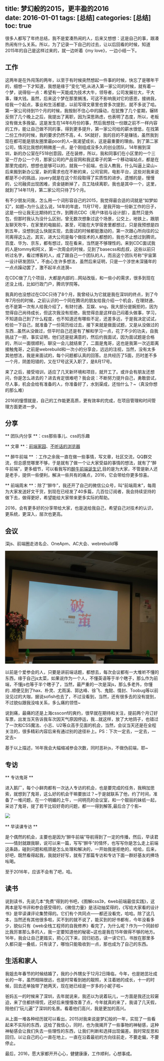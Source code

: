 title: 梦幻般的2015，更丰盈的2016         
date: 2016-01-01
tags: [总结]
categories: [总结]
toc: true
---

很多人都写了年终总结，我不是爱凑热闹的人，后来又想想：这是自己的事，跟凑热闹有什么关系。所以，为了记录一下自己的过去，让以后回看的时候，知道2015年的自己是这样过来的，就一边听着《my love》，一边小结一下。

## 工作

这两年是在外闯荡的两年，以至于有时候突然想起一件事的时候，快忘了是哪年干的，细想一下才知道，我想是缘于“变化”吧,从进入第一家公司的时候，就有着一个梦，说得俗一点：希望有一天能成为技术大牛，领导者，公司发展壮大，干大事，赚大钱。虽然，后来这个梦在那里搁浅，可这不影响我对它的感恩，接纳我，给我一个起点，事业和生活都是，以前写得文章里也曾多次提到，就不多说了哈。第一家公司待到11个月的时候，我按耐不住心中的躁动，在犹豫了几个星期，辗转反侧了几个晚上之后，我提出了离职，因为深思熟虑，也表明了态度，所以，老板没有做太多挽留。这是发生在14年6月份的事，然后我想找一份跟之前不一样内容的工作，能让自己做不同的事，得到更多提升，第一家公司给的薪水很低，在找第二份工作的时候，我的要求仍然不高，4、5K就好，我的目的不是赚钱，虽然我到现在都可能是朋友圈里最poor的人~我渴望成长，这是最重要的理由。到了第二家公司，情况比我想的稍微差一点，是个刚组成没多久的创业团队，14年搬到深圳，新的办公室在F518创意园，还在装修，所以，我和同事们在小区里的一个三室一厅办公一个月，那家公司的产品官网和我这辈子的第一个移动端站点，都是在那里完成的，想想也是够可以的，就我一个前端，也没人教我，什么叫逼上梁山~后来搬到新办公室，新的需求也在不断的来，公司官网，电影平台，这些对我来说都是不小的挑战，jquery就是在这个阶段取得了实质性的进步。遗憾的是，慢慢的，公司融资出现困难，资金链断掉了，员工陆续离职，我也是其中一个，这里，就到了14年11月，第二家公司只待了5个月。

有不少朋友问我，怎么用一个词形容自己的2015，我觉得最合适的词就是“如梦如幻”，如题~为什么这么说，14年的年底，11月17号，是我开始一份新工作的日子，这是一份让我无比期待的工作，到腾讯CDC（用户体验与设计部），虽然只是外包，但那时我认为没什么区别，曾无数次想象过这个场景，公交上，地铁上，跟朋友聊天吹牛，在家里的电脑前，甚至，可能在大学宿舍里都想过，只是我预想是四到五年，没想到这么快就实现，去面试的时候都挺激动的，第一次跟心所向往的公司离得这么近。其实，进大公司是每个做技术的人都想的，我也不止想过到腾讯，百度、华为、京东，都有想过，现在看来，当然是不够理性的。来到CDC面试我的人是tommy和阿义，第一次周会的时候，见到了basecss和彪叔，这些以前只听过名字，看过博客的人，成了跟自己一个团队的人，而且这个团队号称“宇宙第一设计研发团队”，不由心生许多想法，虽然后来证明，只是一个涉世未深骚年的一点点躁动罢了，激不起半点涟漪~

在CDC做了几个项目，大都是内部的...网站改版，和一些小的需求，很多到现在还没上线，比如行政门户，腾讯学院等。

我真的也没想过在CDC只待了8个月，我曾经认为它就是我在深圳的终点，到了今年7月份的时候，之前认识的一个同在腾讯的朋友给我介绍一个机会，在理财通，也不是第一次有人给我介绍了，有财付通、互娱、sng，我大部分是婉拒的，因为觉得自己尚待成长，但这次我没有拒绝，我觉得总是这样自己闷着头做事，学习，不知道自己到了什么程度，也不知道还有哪些不足，还差多远，于是我决定试试，检验一下自己，就准备了一份简历给过去，接下来就是做面试题，又是从没做过的东西...虽然从没做过，但平时自己还是有了解和学习一点，花了不少的功夫，自我挑战了一把，事实证明，他们还是挺满意的，然后约我面试，因为面试题是合格的，所以一面很顺利，聊没一会儿就结束了，二面是鬼哥，这也是我第一次近距离接触鬼哥，之前是webrebuild和一次小的分享会，远远的注视，当然，没有太多其他想法，我是来面试的，每个问题都认真的回答。总共经历了5面，历时差不多一个月，阴差阳错的，又在17号这天入职了，是8月17号。

来了之后，接受培训，适应了几天新环境和项目，就开工了。或许会有朋友还想问，你是怎么进去的？进去肯定很难吧？我会说：不断努力提升自己，勇敢尝试，尽人事，机会会给有准备的人，你准备好了，水到渠成，还怕什么？~（真没你想的那么难）

2016的憧憬就是，自己的工作能更高质，更有效率的完成，在项目管理和时间管理方面更进一步。

## 分享

** 团队内分享 **：css那些事儿、css的乐趣

** 文章 **：[前端家园](http://www.html-js.com/article/column/716)、[不听话的浏览器](http://www.html-js.com/article/column/896)

** 醉牛前端 ** ：工作之余我一直在做一些事情，写文章，社区交流，QQ群交流，但总感觉哪里不够，于是就有了做一个让大家受益的事情的想法，就有了“醉牛前端”，更多细节，可以看我写的[醉牛前端诞生记](http://ideazhao.com/post/1d377a05_8228388),目的是为大家，不管是新人还是老手，提供一些便利，解决一些共有的痛点，2016，它会带给你更多惊喜。

** 前端周末 **：除了“醉牛”，我还开了自己的微信公众号，叫“前端周末”，每周为大家发送好文干货，到现在已经发了40多篇，几百位订阅者，我会持续坚持的做下去，做得更好，希望能给大家带来更多实际的帮助。

2016，会有更多好的分享带给大家，也是送给我自己，希望自己对技术的认识，更系统，更深入，层次也更高。

## 会议

深js、前端圈走进名企、OneApm、AC大会、webrebuild等

![](2015-summary/1.jpg)

以前是个爱参会的人，只要是讲前端话题，都想去，每次会议都有一大堆听不懂的东西，缘于自己js太菜，如果说作为一个人，不懂英语等于半个瞎子，那么作为前端，不懂js也等于半个瞎子了，当然，最严重的一次是深js，那么多老外，你懂的..顺便见到了hax、朴灵、尤雨溪、郭达峰、徐飞、鬼懿、情封、Toobug等以前没见过的大咖，据说sofish也去了，不过没看到，当然，还有很多去的没有提到，不过貌似跟我没啥关系，多么痛的领悟~

说到痛，最痛的还是上海cssconf的爽约，很早就在期待和关注，提前两个月订好车票，出发当天告诉我车次因天气原因停运，我...就这样，放了大地鸽子，也错过了一次和CSS魔法、小志、U2等众高手见面的机会，当然，会议当天还是在全程关注的，很多精彩内容后来有通过别的途径补上。PS：下次一定去，一定去，一定去~

基于以上描述，16年我会大幅缩减参会次数，同时恶补js，不做伪前端，耶~

## 专访

** 专访鬼哥 **

进入鹅厂，每个小鲜肉都有一次达人专访的机会，也是要完成的任务，我稍加思索，就想到了鬼哥，这么好的机会干嘛要放过？~于是就联系了他，约了时间，准备了一堆问题，在一个明媚的上午，一间明亮的会议室，和一个靓丽的妹纸一起，采访了鬼哥，提了若干比较好奇的问题，都一一得到解答,最后合了个影~

![](2015-summary/2.jpg)

** 早读课专访 **

是个偶然的机会，主要也是因为“醉牛前端”导航得到了一定的传播，然后，早读君——情封就跟我聊，说可以来一篇，写写“醉牛”的情怀，也写写你是怎么走上前端这条路，碰到问题和瓶颈是怎么处理和解决的，一开始我是拒绝的，哈哈，后来，好吧，既然看得起我，我就好好写，就有了那篇专访和专访下面一群好基友的捧场吆喝。

至于2016年，应该不会有了吧，哈。

## 读书

说到读书，先说几本“免费”得到的书吧，《图解css3》，《web前端最佳实践》，这两本是写书评和参会感受得的，《微信力量》是活动抽奖得的，《写给大家看的设计书》是早读课评论集赞得的。它们有个共同点——都还没看完，哈哈。除了这几本，当然还有其他很多啦，买不到的就不说了，能买到的好书都有，今年没看多少，貌似只有《web全栈工程师的自我修养》看完了，为什么呢？作为一个同龄却比我厉害那么多的人，我一定要知道他的秘密~这也是我在15年做得不够的地方。16年，我会让自己更踏实，把心沉下来，回归初态，读一读它们，书放在那里多久都只是一叠纸，只有读了，哪怕只能吸收到一点，那也成为了自己的东西。

## 生活和家人

我姐去年春节的时候结婚了，我的小外甥女于12月2日降临，今年，也是她茁壮成长的一年，虽然相隔很远，也是时常看到她的靓照，关注着她的成长，十一的时候，回去还单独带了她两天，现在她已经是一岁多的小妮子啦~

爸妈五一的时候来了深圳，去年就说来，我还以为说着玩儿，一方面是我还比较窘迫，来了住都挤得慌，还好后来慢慢改善了点，今年就真的来了，我请了几天假，陪他们“玩儿遍”了深圳的名景。看着他们高兴，我是更加的高兴。

从上面一堆各种经历就可以看出，2015对我来说是梦幻般的一年，实现了一些看起来不实际的东西，这给了我信心，同时，也为我揭开了一些事物的神秘感，这种神秘感会让我们失去一些理性的东西，让我们判断和选择出现偏差。我时常反思和回归，以让自己的心一直在地上，一直在沿着最初的方向往前走，不要走偏，不要停止。


最后，2016，愿大家都开开心心，健健康康，工作顺利，心想事成。










